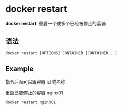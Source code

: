 # docker restart

<b>docker restart: </b>重启一个或多个已经被停止的容器

## 语法

```
docker restart [OPTIONS] CONTAINER [CONTAINER...]
```

## Example

指令后面可以跟容器 id 或名称

重启已被停止的容器 nginx01

```
docker restart nginx01
```

